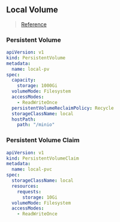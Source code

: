 ## Local Volume

> [Reference](https://kubernetes.io/zh/docs/tasks/configure-pod-container/configure-persistent-volume-storage/)

### Persistent Volume

```yaml
apiVersion: v1
kind: PersistentVolume
metadata:
  name: local-pv
spec:
  capacity:
    storage: 1000Gi
  volumeMode: Filesystem
  accessModes:
    - ReadWriteOnce
  persistentVolumeReclaimPolicy: Recycle
  storageClassName: local
  hostPath:
    path: "/minio"
```

### Persistent Volume Claim

```yaml
apiVersion: v1
kind: PersistentVolumeClaim
metadata:
  name: local-pvc
spec:
  storageClassName: local
  resources:
    requests:
      storage: 10Gi
  volumeMode: Filesystem
  accessModes:
    - ReadWriteOnce
```

